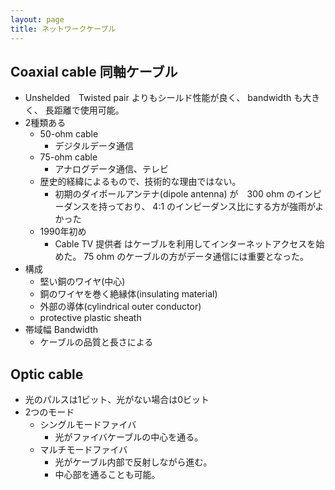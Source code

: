 ```yaml
---
layout: page
title: ネットワークケーブル
---
```


## Coaxial cable 同軸ケーブル

* Unshelded　Twisted pair よりもシールド性能が良く、 bandwidth も大きく、 長距離で使用可能。
* 2種類ある
    * 50-ohm cable
        * デジタルデータ通信
    * 75-ohm cable
        * アナログデータ通信、テレビ
    * 歴史的経緯によるもので、技術的な理由ではない。
        * 初期のダイポールアンテナ(dipole antenna) が　300 ohm のインピーダンスを持っており、 4:1 のインピーダンス比にする方が強雨がよかった
    * 1990年初め
        * Cable TV 提供者 はケーブルを利用してインターネットアクセスを始めた。 75 ohm のケーブルの方がデータ通信には重要となった。
* 構成
    * 堅い銅のワイヤ(中心)
    * 銅のワイヤを巻く絶縁体(insulating material)
    * 外部の導体(cylindrical outer conductor)
    * protective plastic sheath
* 帯域幅 Bandwidth
    * ケーブルの品質と長さによる

## Optic cable

* 光のパルスは1ビット、光がない場合は0ビット
* 2つのモード
    * シングルモードファイバ
        * 光がファイバケーブルの中心を通る。
    * マルチモードファイバ
        * 光がケーブル内部で反射しながら進む。
        * 中心部を通ることも可能。